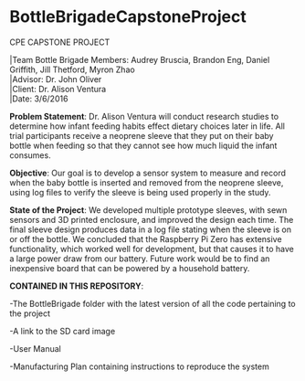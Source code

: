 # BottleBrigadeCapstoneProject

CPE CAPSTONE PROJECT

|Team Bottle Brigade Members: Audrey Bruscia, Brandon Eng, Daniel Griffith, Jill Thetford, Myron Zhao  
|Advisor: Dr. John Oliver  
|Client: Dr. Alison Ventura  
|Date: 3/6/2016  

**Problem Statement**: Dr. Alison Ventura will conduct research studies to determine how infant feeding habits effect dietary choices later in life.  All trial participants receive a neoprene sleeve that they put on their baby bottle when feeding so that they cannot see how much liquid the infant consumes.

**Objective**: Our goal is to develop a sensor system to measure and record when the baby bottle is inserted and removed from the neoprene sleeve, using log files to verify the sleeve is being used properly in the study.

**State of the Project**: We developed multiple prototype sleeves, with sewn sensors and 3D printed enclosure, and improved the design each time.  The final sleeve design produces data in a log file stating when the sleeve is on or off the bottle.  We concluded that the Raspberry Pi Zero has extensive functionality, which worked well for development, but that causes it to have a large power draw from our battery.  Future work would be to find an inexpensive board that can be powered by a household battery.

**CONTAINED IN THIS REPOSITORY**: 

  -The BottleBrigade folder with the latest version of all the code pertaining to the project
  
  -A link to the SD card image
  
  -User Manual
  
  -Manufacturing Plan containing instructions to reproduce the system
